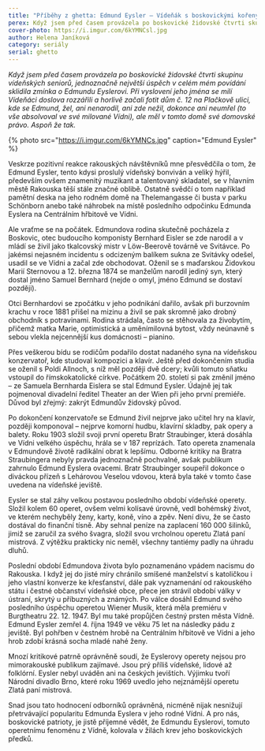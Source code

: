```yaml
---
title: "Příběhy z ghetta: Edmund Eysler – Vídeňák s boskovickými kořeny"
perex: Když jsem před časem provázela po boskovické židovské čtvrti skupinu vídeňských seniorů, jednoznačně největší úspěch v celém mém povídání sklidila zmínka o Edmundu Eyslerovi.
cover-photo: https://i.imgur.com/6kYMNCsl.jpg
author: Helena Janíková
category: seriály
serial: ghetto
---
```


*Když jsem před časem provázela po boskovické židovské čtvrti skupinu vídeňských seniorů, jednoznačně největší úspěch v celém mém povídání sklidila zmínka o Edmundu Eyslerovi. Při vyslovení jeho jména se milí Vídeňáci doslova rozzářili a horlivě začali fotit dům č. 12 na Plačkově ulici, kde se Edmund, žel, ani nenarodil, ani zde nežil, dokonce ani neumřel (to vše absolvoval ve své milované Vídni), ale měl v tomto domě své domovské právo. Aspoň že tak.*

{% photo src="https://i.imgur.com/6kYMNCs.jpg" caption="Edmund Eysler" %}

Veskrze pozitivní reakce rakouských návštěvníků mne přesvědčila o tom, že Edmund Eysler, tento kdysi proslulý vídeňský bonviván a veliký hýřil, především ovšem znamenitý muzikant a talentovaný skladatel, se v hlavním městě Rakouska těší stále značné oblibě. Ostatně svědčí o tom například pamětní deska na jeho rodném domě na Thelemangasse či busta v parku Schönborn anebo také náhrobek na místě posledního odpočinku Edmunda Eyslera na Centrálním hřbitově ve Vídni.

Ale vraťme se na počátek. Edmundova rodina skutečně pocházela z Boskovic, otec budoucího komponisty Bernhard Eisler se zde narodil a v mládí se živil jako tkalcovský mistr v Löw-Beerově továrně ve Svitávce. Po jakémsi nejasném incidentu s odcizeným balíkem sukna ze Svitávky odešel, usadil se ve Vídni a začal zde obchodovat. Oženil se s maďarskou Židovkou Marií Sternovou a 12. března 1874 se manželům narodil jediný syn, který dostal jméno Samuel Bernhard (nejde o omyl, jméno Edmund se dostaví později). 

Otci Bernhardovi se zpočátku v jeho podnikání dařilo, avšak při burzovním krachu v roce 1881 přišel na mizinu a živil se pak skromně jako drobný obchodník s potravinami. Rodina strádala, často se stěhovala za živobytím, přičemž matka Marie, optimistická a uměnímilovná bytost, vždy neúnavně s sebou vlekla nejcennější kus domácnosti – pianino.

Přes veškerou bídu se rodičům podařilo dostat nadaného syna na vídeňskou konzervatoř, kde studoval kompozici a klavír. Ještě před dokončením studia se oženil s Poldi Allnoch, s níž měl později dvě dcery; kvůli tomuto sňatku vstoupil do římskokatolické církve. Počátkem 20. století si pak změnil jméno – ze Samuela Bernharda Eislera se stal Edmund Eysler. Údajně jej tak pojmenoval divadelní ředitel Theater an der Wien při jeho první premiéře. Důvod byl zřejmý: zakrýt Edmundův židovský původ.

Po dokončení konzervatoře se Edmund živil nejprve jako učitel hry na klavír, později komponoval – nejprve komorní hudbu, klavírní skladby, pak opery a balety. Roku 1903 složil svoji první operetu Bratr Straubinger, která dosáhla ve Vídni velkého úspěchu, hrála se v 187 reprízách. Tato opereta znamenala v Edmundově životě radikální obrat k lepšímu. Odborné kritiky na Bratra Straubingera nebyly pravda jednoznačně pochvalné, avšak publikum zahrnulo Edmund Eyslera ovacemi. Bratr Straubinger soupeřil dokonce o diváckou přízeň s Lehárovou Veselou vdovou, která byla také v tomto čase uvedena na vídeňské jeviště.

Eysler se stal záhy velkou postavou posledního období vídeňské operety. Složil kolem 60 operet, ovšem velmi kolísavé úrovně, vedl bohémský život, ve kterém nechyběly ženy, karty, koně, víno a zpěv. Není divu, že se často dostával do finanční tísně. Aby sehnal peníze na zaplacení 160 000 šilinků, jimiž se zaručil za svého švagra, složil svou vrcholnou operetu Zlatá paní mistrová. Z výtěžku prakticky nic neměl, všechny tantiémy padly na úhradu dluhů.

Poslední období Edmundova života bylo poznamenáno vpádem nacismu do Rakouska. I když jej do jisté míry chránilo smíšené manželství s katoličkou i jeho vlastní konverze ke křesťanství, dále pak vyznamenání od rakouského státu i čestné občanství vídeňské obce, přece jen strávil období války v ústraní, skrytý u příbuzných a známých. Po válce dosáhl Edmund svého posledního úspěchu operetou Wiener Musik, která měla premiéru v Burgtheatru 22. 12. 1947. Byl mu také propůjčen čestný prsten města Vídně. Edmund Eysler zemřel 4. října 1949 ve věku 75 let na následky pádu z jeviště. Byl pohřben v čestném hrobě na Centrálním hřbitově ve Vídni a jeho hrob zdobí krásná socha mladé nahé ženy.

Mnozí kritikové patrně oprávněně soudí, že Eyslerovy operety nejsou pro mimorakouské publikum zajímavé. Jsou prý příliš vídeňské, lidové až folklórní. Eysler nebyl uváděn ani na českých jevištích. Výjimku tvoří Národní divadlo Brno, které roku 1969 uvedlo jeho nejznámější operetu Zlatá paní mistrová.

Snad jsou tato hodnocení odborníků oprávněná, nicméně nijak nesnižují přetrvávající popularitu Edmunda Eyslera v jeho rodné Vídni. A pro nás, boskovické patrioty, je jistě příjemné vědět, že Edmundu Eyslerovi, tomuto operetnímu fenoménu z Vídně, kolovala v žilách krev jeho boskovických předků.
